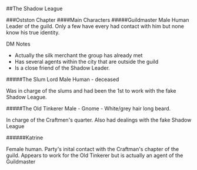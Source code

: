 ##The Shadow League

###Ostston Chapter
####Main Characters
#####Guildmaster
Male Human
Leader of the guild. Only a few have every had contact with him but none know his true identity.

DM Notes

* Actually the silk merchant the group has already met
* Has several agents within the city that are outside the guild
* Is a close friend of the Shadow Leader.


#####The Slum Lord
Male Human - deceased

Was in charge of the slums and had been the 1st to work with the fake Shadow League. 

#####The Old Tinkerer
Male - Gnome - White/grey hair long beard. 

In charge of the Craftmen's quarter. Also had dealings with the fake Shadow League

######Katrine

Female human. Party's inital contact with the Craftman's chapter of the guild. Appears to work for the Old Tinkerer but is actually an agent of the Guildmaster
